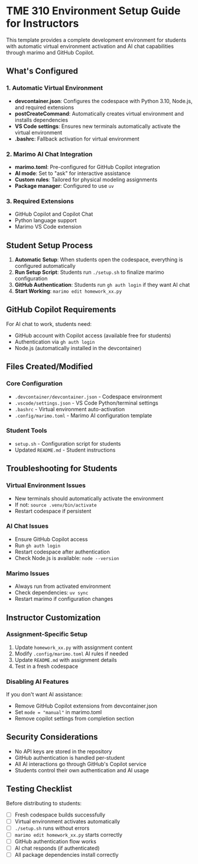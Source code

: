 # TME 310 Environment Setup Guide for Instructors

This template provides a complete development environment for students with automatic virtual environment activation and AI chat capabilities through marimo and GitHub Copilot.

## What's Configured

### 1. Automatic Virtual Environment
- **devcontainer.json**: Configures the codespace with Python 3.10, Node.js, and required extensions
- **postCreateCommand**: Automatically creates virtual environment and installs dependencies
- **VS Code settings**: Ensures new terminals automatically activate the virtual environment
- **.bashrc**: Fallback activation for virtual environment

### 2. Marimo AI Chat Integration
- **marimo.toml**: Pre-configured for GitHub Copilot integration
- **AI mode**: Set to "ask" for interactive assistance
- **Custom rules**: Tailored for physical modeling assignments
- **Package manager**: Configured to use `uv`

### 3. Required Extensions
- GitHub Copilot and Copilot Chat
- Python language support
- Marimo VS Code extension

## Student Setup Process

1. **Automatic Setup**: When students open the codespace, everything is configured automatically
2. **Run Setup Script**: Students run `./setup.sh` to finalize marimo configuration
3. **GitHub Authentication**: Students run `gh auth login` if they want AI chat
4. **Start Working**: `marimo edit homework_xx.py`

## GitHub Copilot Requirements

For AI chat to work, students need:
- GitHub account with Copilot access (available free for students)
- Authentication via `gh auth login`
- Node.js (automatically installed in the devcontainer)

## Files Created/Modified

### Core Configuration
- `.devcontainer/devcontainer.json` - Codespace environment
- `.vscode/settings.json` - VS Code Python/terminal settings
- `.bashrc` - Virtual environment auto-activation
- `.config/marimo.toml` - Marimo AI configuration template

### Student Tools
- `setup.sh` - Configuration script for students
- Updated `README.md` - Student instructions

## Troubleshooting for Students

### Virtual Environment Issues
- New terminals should automatically activate the environment
- If not: `source .venv/bin/activate`
- Restart codespace if persistent

### AI Chat Issues
- Ensure GitHub Copilot access
- Run `gh auth login`
- Restart codespace after authentication
- Check Node.js is available: `node --version`

### Marimo Issues
- Always run from activated environment
- Check dependencies: `uv sync`
- Restart marimo if configuration changes

## Instructor Customization

### Assignment-Specific Setup
1. Update `homework_xx.py` with assignment content
2. Modify `.config/marimo.toml` AI rules if needed
3. Update `README.md` with assignment details
4. Test in a fresh codespace

### Disabling AI Features
If you don't want AI assistance:
- Remove GitHub Copilot extensions from devcontainer.json
- Set `mode = "manual"` in marimo.toml
- Remove copilot settings from completion section

## Security Considerations

- No API keys are stored in the repository
- GitHub authentication is handled per-student
- All AI interactions go through GitHub's Copilot service
- Students control their own authentication and AI usage

## Testing Checklist

Before distributing to students:
- [ ] Fresh codespace builds successfully
- [ ] Virtual environment activates automatically
- [ ] `./setup.sh` runs without errors
- [ ] `marimo edit homework_xx.py` starts correctly
- [ ] GitHub authentication flow works
- [ ] AI chat responds (if authenticated)
- [ ] All package dependencies install correctly
